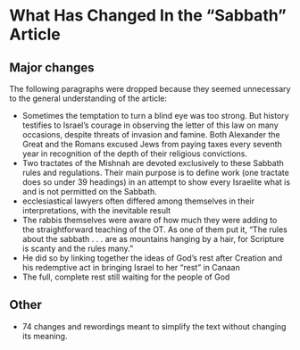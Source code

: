 # What Has Changed In the “Sabbath” Article

## Major changes
The following paragraphs were dropped because they seemed unnecessary to the general understanding of the article:
- Sometimes the temptation to turn a blind eye was too strong. But history testifies to Israel’s courage in observing the letter of this law on many occasions, despite threats of invasion and famine. Both Alexander the Great and the Romans excused Jews from paying taxes every seventh year in recognition of the depth of their religious convictions.
- Two tractates of the Mishnah are devoted exclusively to these Sabbath rules and regulations. Their main purpose is to define work (one tractate does so under 39 headings) in an attempt to show every Israelite what is and is not permitted on the Sabbath.
- ecclesiastical lawyers often differed among themselves in their interpretations, with the inevitable result
- The rabbis themselves were aware of how much they were adding to the straightforward teaching of the OT. As one of them put it, “The rules about the sabbath . . . are as mountains hanging by a hair, for Scripture is scanty and the rules many.”
- He did so by linking together the ideas of God’s rest after Creation and his redemptive act in bringing Israel to her “rest” in Canaan
- The full, complete rest still waiting for the people of God

## Other
- 74 changes and rewordings meant to simplify the text without changing its meaning.
